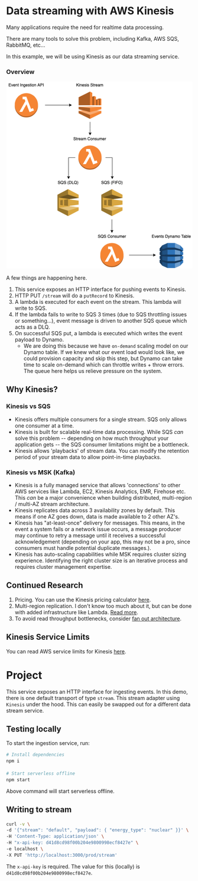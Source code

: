 # Data streaming with AWS Kinesis

Many applications require the need for realtime data processing.

There are many tools to solve this problem, including Kafka, AWS SQS, RabbitMQ, etc...

In this example, we will be using Kinesis as our data streaming service.

### Overview

![Kinesis Data Stream](kinesis.png "Title")

A few things are happening here.

1. This service exposes an HTTP interface for pushing events to Kinesis.
2. HTTP PUT `/stream` will do a `putRecord` to Kinesis.
3. A lambda is executed for each event on the stream. This lambda will write to SQS.
4. If the lambda fails to write to SQS 3 times (due to SQS throttling issues or something...), event message is driven to another SQS queue which acts as a DLQ.
5. On successful SQS put, a lambda is executed which writes the event payload to Dynamo.
    * We are doing this because we have `on-demand` scaling model on our Dynamo table. If we knew what our event load would look like, we could provision capacity and skip this step, but Dynamo can take time to scale on-demand which can throttle writes + throw errors. The queue here helps us relieve pressure on the system.

## Why Kinesis?

### Kinesis vs SQS
- Kinesis offers multiple consumers for a single stream. SQS only allows one consumer at a time.
- Kinesis is built for scalable real-time data processing. While SQS *can* solve this problem -- depending on how much throughput your application gets -- the SQS consumer limitations might be a bottleneck.
- Kinesis allows 'playbacks' of stream data. You can modify the retention period of your stream data to allow point-in-time playbacks.

### Kinesis vs MSK (Kafka)
- Kinesis is a fully managed service that allows 'connections' to other AWS services like Lambda, EC2, Kinesis Analytics, EMR, Firehose etc. This *can* be a major convenience when building distributed, multi-region / multi-AZ stream architecture.
- Kinesis replicates data across 3 availability zones by default. This means if one AZ goes down, data is made available to 2 other AZ's.
- Kinesis has "at-least-once" delivery for messages. This means, in the event a system fails or a network issue occurs, a message producer may continue to retry a message until it receives a successful acknowledgement (depending on your app, this may not be a pro, since consumers must handle potential duplicate messages.).
- Kinesis has auto-scaling capabilities while MSK requires cluster sizing experience. Identifying the right cluster size is an iterative process and requires cluster management expertise.

## Continued Research
1. Pricing. You can use the Kinesis pricing calculator [here](https://aws.amazon.com/kinesis/data-streams/pricing/).
2. Multi-region replication. I don't know too much about it, but can be done with added infrastructure like Lambda. [Read more](https://engineering.opsgenie.com/cross-region-replication-of-kinesis-streams-4a62f3bb269d).
3. To avoid read throughput bottlenecks, consider [fan out architecture](https://www.linkedin.com/pulse/how-fan-out-amazon-kinesis-streams-alex-casalboni/).

## Kinesis Service Limits

You can read AWS service limits for Kinesis [here](https://docs.aws.amazon.com/streams/latest/dev/service-sizes-and-limits.html).

# Project

This service exposes an HTTP interface for ingesting events. In this demo, there is one default transport of type `stream`. This stream adapter using `Kinesis` under the hood. This can easily be swapped out for a different data stream service.

## Testing locally

To start the ingestion service, run:

```bash
# Install dependencies
npm i

# Start serverless offline
npm start
```

Above command will start serverless offline.

## Writing to stream

```bash
curl -v \
-d '{"stream": "default", "payload": { "energy_type": "nuclear" }}' \
-H 'Content-Type: application/json' \
-H "x-api-key: d41d8cd98f00b204e9800998ecf8427e" \
-e localhost \
-X PUT 'http://localhost:3000/prod/stream'
```

The `x-api-key` is required. The value for this (locally) is `d41d8cd98f00b204e9800998ecf8427e`.
